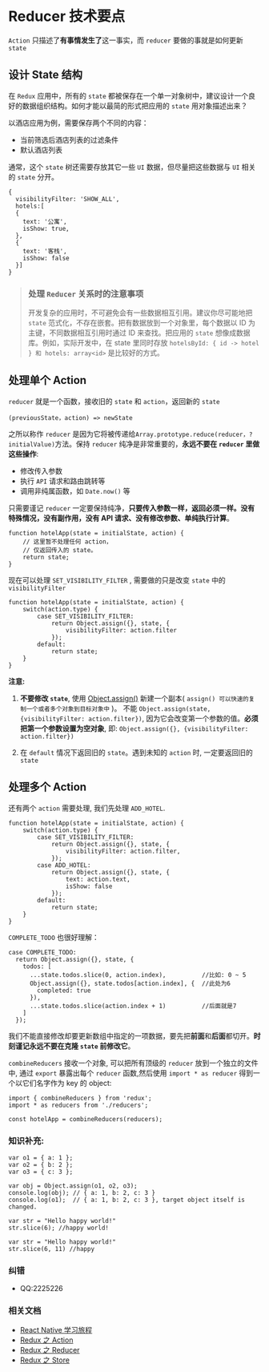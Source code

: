 # Reducer 技术要点

`Action` 只描述了**有事情发生了**这一事实，而 `reducer` 要做的事就是如何更新 `state`

## 设计 State 结构

在 `Redux` 应用中，所有的 `state` 都被保存在一个单一对象树中，建议设计一个良好的数据组织结构。如何才能以最简的形式把应用的 `state` 用对象描述出来？

以酒店应用为例，需要保存两个不同的内容：

* 当前筛选后酒店列表的过滤条件
* 默认酒店列表

通常，这个 `state` 树还需要存放其它一些 `UI` 数据，但尽量把这些数据与 `UI` 相关的 `state` 分开。

```
{
  visibilityFilter: 'SHOW_ALL',
  hotels:[
  {
    text: '公寓',
    isShow: true,
  },
  {
    text: '客栈',
    isShow: false
  }]
}
```

> ### 处理 `Reducer` 关系时的注意事项
>
> 开发复杂的应用时，不可避免会有一些数据相互引用。建议你尽可能地把 `state` 范式化，不存在嵌套。把有数据放到一个对象里，每个数据以 ID 为主键，不同数据相互引用时通过 ID 来查找。把应用的 `state` 想像成数据库。例如，实际开发中，在 state 里同时存放 `hotelsById: { id -> hotel } 和 hotels: array<id>` 是比较好的方式。

## 处理单个 Action

`reducer` 就是一个函数，接收旧的 `state` 和 `action`，返回新的 `state`

`(previousState，action) => newState`

之所以称作 `reducer` 是因为它将被传递给`Array.prototype.reduce(reducer，?initialValue)`方法。保持 `reducer` 纯净是非常重要的，**永远不要在 `reducer` 里做这些操作**:

* 修改传入参数
* 执行 `API` 请求和路由跳转等
* 调用非纯属函数，如 `Date.now()` 等

只需要谨记 `reducer` 一定要保持纯净，**只要传入参数一样，返回必须一样。没有特殊情况，没有副作用，没有 API 请求、没有修改参数、单纯执行计算**。

```
function hotelApp(state = initialState, action) {
    // 这里暂不处理任何 action，
    // 仅返回传入的 state。
    return state;
}
```

现在可以处理 `SET_VISIBILITY_FILTER` , 需要做的只是改变 `state` 中的 `visibilityFilter`

```
function hotelApp(state = initialState, action) {
    switch(action.type) {
        case SET_VISIBILITY_FILTER:
            return Object.assign({}, state, {
                visibilityFilter: action.filter
            });
        default:
            return state;
    }
}
```

**注意:**

1.  **不要修改 `state`**, 使用 [Object.assign()](https://cnodejs.org/topic/56c49662db16d3343df34b13) 新建一个副本( `assign() 可以快速的复制一个或者多个对象到目标对象中` )。 不能 `Object.assign(state, {visibilityFilter: action.filter})`, 因为它会改变第一个参数的值。**必须把第一个参数设置为空对象**, 即: `Object.assign({}, {visibilityFilter: action.filter})`

2.  在 `default` 情况下返回旧的 `state`。遇到未知的 `action` 时, 一定要返回旧的 `state`

## 处理多个 Action

还有两个 `action` 需要处理, 我们先处理 `ADD_HOTEL`.

```
function hotelApp(state = initialState, action) {
    switch(action.type) {
        case SET_VISIBILITY_FILTER:
            return Object.assign({}, state, {
                visibilityFilter: action.filter,
            });
        case ADD_HOTEL:
            return Object.assign({}, state, {
                text: action.text,
                isShow: false
            });
        default:
            return state;
    }
}
```

`COMPLETE_TODO` 也很好理解：

```
case COMPLETE_TODO:
  return Object.assign({}, state, {
    todos: [
      ...state.todos.slice(0, action.index),          //比如: 0 ~ 5
      Object.assign({}, state.todos[action.index], {  //此处为6
        completed: true
      }),
      ...state.todos.slice(action.index + 1)          //后面就是7
    ]
  });
```

我们不能直接修改却要更新数组中指定的一项数据，要先把**前面**和**后面**都切开。**时刻谨记永远不要在克隆 `state` 前修改它**。

`combineReducers` 接收一个对象, 可以把所有顶级的 `reducer` 放到一个独立的文件中, 通过 `export` 暴露出每个 `reducer` 函数,然后使用 `import * as reducer` 得到一个以它们名字作为 key 的 object:

```
import { combineReducers } from 'redux';
import * as reducers from './reducers';

const hotelApp = combineReducers(reducers);
```

### 知识补充:

```
var o1 = { a: 1 };
var o2 = { b: 2 };
var o3 = { c: 3 };

var obj = Object.assign(o1, o2, o3);
console.log(obj); // { a: 1, b: 2, c: 3 }
console.log(o1);  // { a: 1, b: 2, c: 3 }, target object itself is changed.
```

```
var str = "Hello happy world!"
str.slice(6); //happy world!

var str = "Hello happy world!"
str.slice(6, 11) //happy
```

### 纠错

* QQ:2225226

### 相关文档

* [React Native 学习旅程](https://github.com/Kennytian/learning-react-native/blob/master/README.md)
* [Redux 之 Action](https://github.com/Kennytian/learning-react-native/blob/master/redux/action.md)
* [Redux 之 Reducer](https://github.com/Kennytian/learning-react-native/blob/master/redux/reducer.md)
* [Redux 之 Store](https://github.com/Kennytian/learning-react-native/blob/master/redux/store.md)
